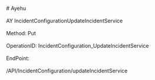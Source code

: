 <br>#     Ayehu</br>
<br>AY IncidentConfigurationUpdateIncidentService</br>
<br>Method: Put</br>
<br>OperationID: IncidentConfiguration_UpdateIncidentService</br>
<br>EndPoint:</br>
<br>/API/IncidentConfiguration/updateIncidentService</br>
